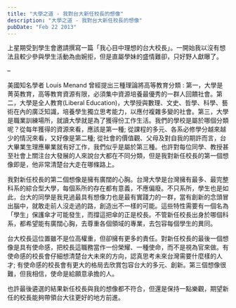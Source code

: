 ```yaml
---
title: "大學之道 - 我對台大新任校長的想像"
description: "大學之道 - 我對台大新任校長的想像"
pubDate: "Feb 22 2013"
---
```


上星期受到學生會邀請撰寫一篇「我心目中理想的台大校長」。一開始我以沒有想法且較少參與學生活動為由婉拒，但是直屬學妹的盛情難卻，只好野人獻曝了。

–

美國知名學者 Louis Menand 曾經提出三種理論將高等教育分類 : 第一，大學是菁英教育，高等教育資源有限，必須集中資源培養最優秀的一群人回饋社會。第二，大學是全人教育(Liberal Education)，大學授與數理、文史、哲學、科學、藝術在內的廣泛知識，培養學生獨立思考能力，以應付複雜多變的社會。第三，大學是職業訓練場所，就讀大學就是為了獲得份工作生活。我們的學校是屬於哪個分類呢？從每年獲得的資源來看，應該是第一種; 從課程的多元、各系必修學分越來越少的情況來看，又好像是第二種; 從社會的價值觀、父母及對自我的期許而言，台大畢業生理應畢業就有好工作，我們似乎是屬於第三種。也許對每位同學、教授甚至社會上關注台大發展的人來說台大都在不同分類，但是我對新任校長的第一個想像即是，他非常清楚台大走在哪條路上。

我對新任校長的第二個想像是擁有廣闊的心胸。台灣大學是台灣擁有最多、最完整科系的綜合型大學，每個系所的存在都有意義，不應偏廢。不只系所，學生也是如此，台大的同學是我見過最具有想像力也是最有實踐力的一群，當有創新的念頭冒出腦中，就敢走前人沒走過的路，創造出不一樣的可能。這些特性需要有一個名為「學生」保護傘才可能發生，而撐這把傘的正是校長。不管新任校長出身於哪個科系，都希望能有廣闊心胸，去尊重各個領域的專業，去包容每個學生的異同。

台大校長這位置雖不是位高權重，但卻擁有更多的責任。對新任校長的最後一個想像是具有使命感，把校長這職務當作一份榮耀、一種使命，而不是視為官來做。有使命感的校長會仔細想清楚台大未來的方向，認真思考未來台灣需要什麼樣的人才; 有使命感的校長會有更大的格局去欣賞包容台大的多元、創新。第三個想像很難，但我相信，使命是給願意承擔的人。

也許最後遴選的結果新任校長與我的想像都不符合，但還是保持一點樂觀，期望新任的校長能夠帶領台大往更好的地方前進。
